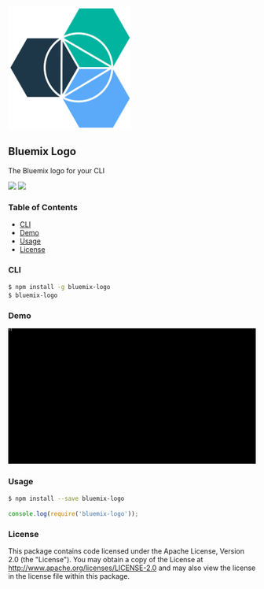<img src="readme/logo.png" alt="bluemix logo" width="250px"/>

## Bluemix Logo
The Bluemix logo for your CLI

[![](https://shields.eu-gb.mybluemix.net)](https://bluemix.net)
[![](https://shields.eu-gb.mybluemix.net/jmeis/bluemix-logo)](https://travis-ci.org/jmeis/bluemix-logo)

### Table of Contents
* [CLI](#cli)
* [Demo](#demo)
* [Usage](#usage)
* [License](#license)

### CLI

```sh
$ npm install -g bluemix-logo
$ bluemix-logo
```

### Demo
![](readme/logo.gif)

### Usage

```sh
$ npm install --save bluemix-logo
```

```js
console.log(require('bluemix-logo'));
```


### License
This package contains code licensed under the Apache License, Version 2.0 (the "License"). You may obtain a copy of the License at http://www.apache.org/licenses/LICENSE-2.0 and may also view the license in the license file within this package.
